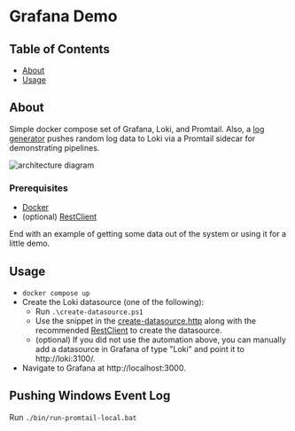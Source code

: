 # Grafana Demo

## Table of Contents

- [About](#about)
- [Usage](#usage)

## About <a name = "about"></a>

Simple docker compose set of Grafana, Loki, and Promtail.  Also, a [log generator](https://pypi.org/project/log-generator/) pushes random log
data to Loki via a Promtail sidecar for demonstrating pipelines.

![architecture diagram](https://lucid.app/publicSegments/view/368da1ee-3204-4d86-8994-cf1be93142d3/image.png)

### Prerequisites

- [Docker](https://docs.docker.com/get-docker/)
- (optional) [RestClient](https://marketplace.visualstudio.com/items?itemName=humao.rest-client)


End with an example of getting some data out of the system or using it for a little demo.

## Usage <a name = "usage"></a>

* `docker compose up`
* Create the Loki datasource (one of the following):
    * Run `.\create-datasource.ps1`
    * Use the snippet in the [create-datasource.http](create-datasource.http) along with the recommended [RestClient](https://marketplace.visualstudio.com/items?itemName=humao.rest-client) to create the datasource.
    * (optional) If you did not use the automation above, you can manually add a datasource in Grafana of type "Loki" and point it to http://loki:3100/.
* Navigate to Grafana at http://localhost:3000.

## Pushing Windows Event Log <a name = "eventlog"></a>

Run `./bin/run-promtail-local.bat`
